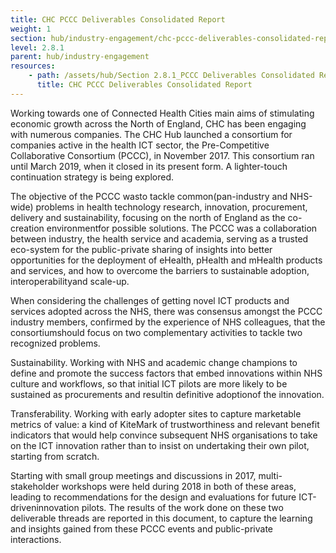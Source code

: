 ```yaml
---
title: CHC PCCC Deliverables Consolidated Report
weight: 1
section: hub/industry-engagement/chc-pccc-deliverables-consolidated-report
level: 2.8.1
parent: hub/industry-engagement
resources: 
    - path: /assets/hub/Section 2.8.1_PCCC Deliverables Consolidated Report.pdf
      title: CHC PCCC Deliverables Consolidated Report
---
```


Working towards one of Connected Health Cities main aims of stimulating economic growth across the North of England, CHC has been engaging with numerous companies. The CHC Hub launched a consortium for companies active in the health ICT sector, the Pre-Competitive Collaborative Consortium (PCCC), in November 2017. This consortium ran until March 2019, when it closed in its present form. A lighter-touch continuation strategy is being explored.

The objective of the PCCC wasto tackle common(pan-industry and NHS-wide) problems in health technology research, innovation, procurement, delivery and sustainability, focusing on the north of England as the co-creation environmentfor possible solutions. The PCCC was a collaboration between industry, the health service and academia, serving as a trusted eco-system for the public-private sharing of insights into better opportunities for the deployment of eHealth, pHealth and mHealth products and services, and how to overcome the barriers to sustainable adoption, interoperabilityand scale-up.

When considering the challenges of getting novel ICT products and services adopted across the NHS, there was consensus amongst the PCCC industry members, confirmed by the experience of NHS colleagues, that the consortiumshould focus on two complementary activities to tackle two recognized problems. 

Sustainability. Working with NHS and academic change champions to define and promote the success factors that embed innovations within NHS culture and workflows, so that initial ICT pilots are more likely to be sustained as procurements and resultin definitive adoptionof the innovation.

Transferability. Working with early adopter sites to capture marketable metrics of value: a kind of KiteMark of trustworthiness and relevant benefit indicators that would help convince subsequent NHS organisations to take on the ICT innovation rather than to insist on undertaking their own pilot, starting from scratch.

Starting with small group meetings and discussions in 2017, multi-stakeholder workshops were held during 2018 in both of these areas, leading to recommendations for the design and evaluations for future ICT-driveninnovation pilots. The results of the work done on these two deliverable threads are reported in this document, to capture the learning and insights gained from these PCCC events and public-private interactions.
